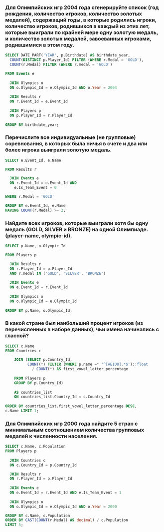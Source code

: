 ### Для Олимпийских игр 2004 года сгенерируйте список (год рождения, количество игроков, количество золотых медалей), содержащий годы, в которые родились игроки, количество игроков, родившихся в каждый из этих лет, которые выиграли по крайней мере одну золотую медаль, и количество золотых медалей, завоеванных игроками, родившимися в этом году.

``` sql
SELECT DATE_PART('YEAR', p.Birthdate) AS birthdate_year,
  COUNT(DISTINCT p.Player_Id) FILTER (WHERE r.Medal = 'GOLD'),
  COUNT(r.Medal) FILTER (WHERE r.medal = 'GOLD')

FROM Events e
  
  JOIN Olympics o
  ON o.Olympic_Id = e.Olympic_Id AND o.Year = 2004
  
  JOIN Results r
  ON r.Event_Id = e.Event_Id
  
  JOIN Players p
  ON p.Player_Id = r.Player_Id
  
GROUP BY birthdate_year;
```

### Перечислите все индивидуальные (не групповые) соревнования, в которых была ничья в счете и два или более игрока выиграли золотую медаль.

``` sql
SELECT e.Event_Id, e.Name

FROM Results r

  JOIN Events e 
  ON r.Event_Id = e.Event_Id AND
    e.Is_Team_Event = 0

WHERE r.Medal = 'GOLD'

GROUP BY e.Event_Id, e.Name
HAVING COUNT(r.Medal) >= 2;
```

### Найдите всех игроков, которые выиграли хотя бы одну медаль (GOLD, SILVER и BRONZE) на одной Олимпиаде. (player-name, olympic-id).

``` sql
SELECT p.Name, o.Olympic_Id

FROM Players p

  JOIN Results r
  ON r.Player_Id = p.Player_Id
  AND r.medal IN ('GOLD', 'SILVER', 'BRONZE')
  
  JOIN Events e
  ON e.Event_Id = r.Event_Id
  
  JOIN Olympics o
  ON o.Olympic_Id = e.Olympic_Id
  
GROUP BY p.Name, o.Olympic_Id;
```

### В какой стране был наибольший процент игроков (из перечисленных в наборе данных), чьи имена начинались с гласной?

``` sql
SELECT c.Name
FROM Countries c

	JOIN (SELECT p.Country_Id,
		  COUNT(*) FILTER (WHERE p.name ~* '^[AEIOU].*$')::float
		  	/ COUNT(*) AS first_vowel_letter_percentage
    
	FROM Players p
	GROUP BY p.Country_Id)
	
	AS countries_list
	ON countries_list.Country_Id = c.Country_Id
	
ORDER BY countries_list.first_vowel_letter_percentage DESC,
c.Name LIMIT 1;
```

### Для Олимпийских игр 2000 года найдите 5 стран с минимальным соотношением количества групповых медалей к численности населения.

``` sql
SELECT c.Name, c.Population
FROM Players p
  
  JOIN Countries c
  ON c.Country_Id = p.Country_Id

  JOIN Results r
  ON r.Player_Id = p.Player_Id
  
  JOIN Events e
  ON e.Event_Id = r.Event_Id AND e.Is_Team_Event = 1
  
  JOIN Olympics o
  ON o.Olympic_Id = e.Olympic_Id AND o.Year = 2000

GROUP BY c.Name, c.Population
ORDER BY CAST(COUNT(r.Medal) AS decimal) / c.Population
LIMIT 5;
```
